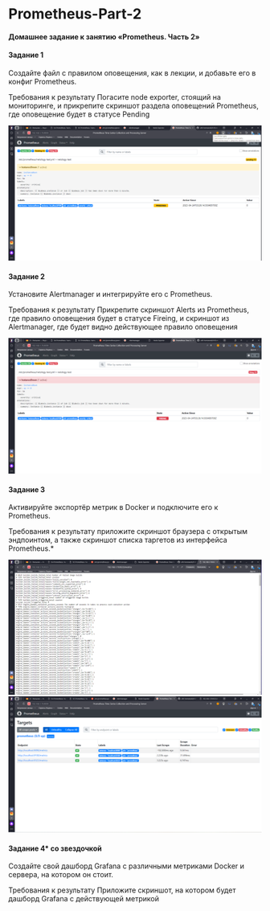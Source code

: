 # Prometheus-Part-2
#### Домашнее задание к занятию «Prometheus. Часть 2»

#### Задание 1
Создайте файл с правилом оповещения, как в лекции, и добавьте его в конфиг Prometheus.

Требования к результату
 Погасите node exporter, стоящий на мониторинге, и прикрепите скриншот раздела оповещений Prometheus, где оповещение будет в статусе Pending

![alt text](https://github.com/SergeiShulga/Prometheus-Part-2/blob/main/img/2023-04-24_07-26-28.png)

#### Задание 2
Установите Alertmanager и интегрируйте его с Prometheus.

Требования к результату
 Прикрепите скриншот Alerts из Prometheus, где правило оповещения будет в статусе Fireing, и скриншот из Alertmanager, где будет видно действующее правило оповещения

![alt text](https://github.com/SergeiShulga/Prometheus-Part-2/blob/main/img/2023-04-24_07-28-40.png)

#### Задание 3
Активируйте экспортёр метрик в Docker и подключите его к Prometheus.

Требования к результату
 приложите скриншот браузера с открытым эндпоинтом, а также скриншот списка таргетов из интерфейса Prometheus.*
 
 ![alt text](https://github.com/SergeiShulga/Prometheus-Part-2/blob/main/img/2023-04-24_08-14-47.png)
 ![alt text](https://github.com/SergeiShulga/Prometheus-Part-2/blob/main/img/2023-04-24_08-13-42.png)

#### Задание 4* со звездочкой
Создайте свой дашборд Grafana с различными метриками Docker и сервера, на котором он стоит.

Требования к результату
 Приложите скриншот, на котором будет дашборд Grafana с действующей метрикой
 
